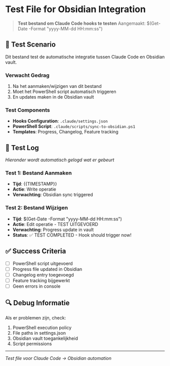 # Test File for Obsidian Integration

> **Test bestand om Claude Code hooks te testen**
> Aangemaakt: $(Get-Date -Format "yyyy-MM-dd HH:mm:ss")

## 🧪 Test Scenario

Dit bestand test de automatische integratie tussen Claude Code en Obsidian vault.

### Verwacht Gedrag

1. Na het aanmaken/wijzigen van dit bestand
2. Moet het PowerShell script automatisch triggeren
3. En updates maken in de Obsidian vault

### Test Components

- **Hooks Configuration**: `.claude/settings.json`
- **PowerShell Script**: `.claude/scripts/sync-to-obsidian.ps1`
- **Templates**: Progress, Changelog, Feature tracking

## 📝 Test Log

_Hieronder wordt automatisch gelogd wat er gebeurt_

### Test 1: Bestand Aanmaken

- **Tijd**: {{TIMESTAMP}}
- **Actie**: Write operatie
- **Verwachting**: Obsidian sync triggered

### Test 2: Bestand Wijzigen

- **Tijd**: $(Get-Date -Format "yyyy-MM-dd HH:mm:ss")
- **Actie**: Edit operatie - TEST UITGEVOERD
- **Verwachting**: Progress update in vault
- **Status**: ✅ TEST COMPLETED - Hook should trigger now!

## ✅ Success Criteria

- [ ] PowerShell script uitgevoerd
- [ ] Progress file updated in Obsidian
- [ ] Changelog entry toegevoegd
- [ ] Feature tracking bijgewerkt
- [ ] Geen errors in console

## 🔍 Debug Informatie

Als er problemen zijn, check:

1. PowerShell execution policy
2. File paths in settings.json
3. Obsidian vault toegankelijkheid
4. Script permissions

---

_Test file voor Claude Code → Obsidian automation_
